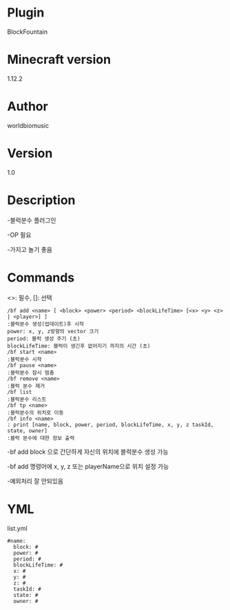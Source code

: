 # Plugin
BlockFountain

# Minecraft version
1.12.2

# Author
worldbiomusic

# Version
1.0

# Description
-블럭분수 플러그인

-OP 필요

-가지고 놀기 좋음

# Commands
<>: 필수, 
[]: 선택

```
/bf add <name> [ <block> <power> <period> <blockLifeTime> [<x> <y> <z> | <player>] ]
:블럭분수 생성(업데이트)후 시작 
power: x, y, z방향의 vector 크기
period: 블럭 생성 주기 (초)
blockLifeTime: 블럭이 생긴후 없어지기 까지의 시간 (초)
/bf start <name>
:블럭분수 시작
/bf pause <name>
:블럭분수 잠시 멈춤
/bf remove <name>
:블럭 분수 제거
/bf list
:블럭분수 리스트
/bf tp <name>
:블럭분수의 위치로 이동
/bf info <name>
: print [name, block, power, period, blockLifeTime, x, y, z taskId, state, owner]
:블럭 분수에 대한 정보 출력  
```

-bf add block 으로 간단하게 자신의 위치에 블럭분수 생성 가능

-bf add 명령어에 x, y, z 또는 playerName으로 위치 설정 가능

-예외처리 잘 안되있음

# YML
list.yml

```
#name:
  block: #
  power: #
  period: #
  blockLifeTime: #
  x: #
  y: #
  z: #
  taskId: #
  state: #
  owner: #
```
